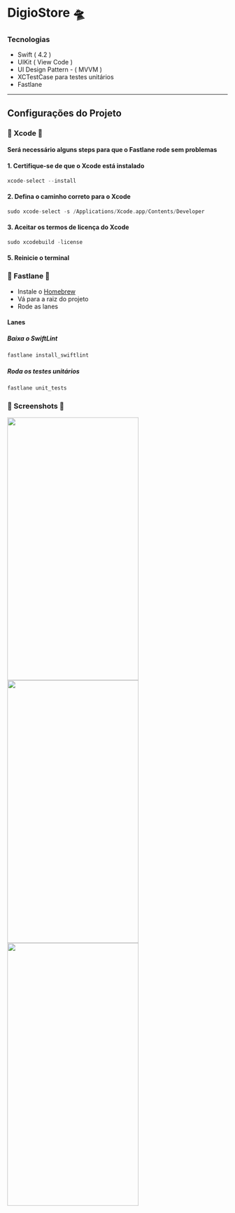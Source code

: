 # DigioStore 🛸

### Tecnologias
* Swift ( 4.2 )
* UIKit ( View Code )
*  UI Design Pattern - ( MVVM )
* XCTestCase para testes unitários
* Fastlane 
-----------
## Configurações do Projeto

### 🔸 Xcode 🔸

#### Será necessário alguns steps para que o Fastlane rode sem problemas

#### 1. Certifique-se de que o Xcode está instalado

```swift
xcode-select --install
```

#### 2. Defina o caminho correto para o Xcode

```swift
sudo xcode-select -s /Applications/Xcode.app/Contents/Developer
```

#### 3. Aceitar os termos de licença do Xcode

```swift
sudo xcodebuild -license
```

#### 5. Reinicie o terminal

### 🔸 Fastlane 🔸

- Instale o [Homebrew](https://brew.sh)
- Vá para a raiz do projeto
- Rode as lanes

#### Lanes
##### Baixa o SwiftLint
```swift
fastlane install_swiftlint
```
##### Roda os testes unitários

```swift
fastlane unit_tests
```

### 🔸 Screenshots 🔸

<img src="https://github.com/user-attachments/assets/b2f53629-1306-4de1-9607-0753e676d7aa" width="300" height="600">


<img src="https://github.com/user-attachments/assets/76b59352-3b53-47c9-8151-b7489dc7959a" width="300" height="600">


<img src="https://github.com/user-attachments/assets/f15d510b-5ad8-4118-b5dd-d42059bc2012" width="300" height="600">








